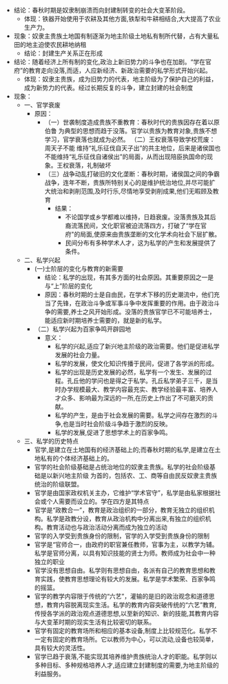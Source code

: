 - 结论：春秋时期是奴隶制崩溃而向封建制转变的社会大变革阶段。
	- 体现：铁器开始使用于农耕及其他方面,铁犁和牛耕相结合,大大提高了农业生产力。
- 现象：奴隶主贵族土地国有制逐渐为地主阶级土地私有制所代替，占有大量私田的地主迫使农民耕地纳租
	- 结论：封建生产关系正在形成
- 结论：随着经济上所有制的变化,政治上新旧势力的斗争也在加剧。“学在官府”的教育走向没落,而适，人应新经济、新政治需要的私学形式开始兴起。
	- 体现：奴隶主贵族，成为旧势力的代表，地主阶级为了保护自己的利益，成为新势力的代表。经过长期反复的斗争，建立封建的社会制度
- 现象：
	- 一、官学衰废
		- 原因：
			- （一）世袭制度造成贵族不重教育：春秋时代的贵族因存在着以原伯鲁
			  为典型的思想而趋于没落。官学以贵族为教育对象,贵族不想学习，官学衰落也就成为必然。
			  （二）王权衰落导致学校荒废：周天子不能
			  维持“礼乐征伐自天子出”的共主地位，后来是诸侯国也不能维持“礼乐征伐自诸侯出”的局面，从而出现陪臣执国命的现象。王权衰落，礼制破坏
			- （三）战争动乱打破旧的文化垄断：春秋时期，诸侯国之间的争霸战争，连年不断，贵族所特别关心的是维护统治地位,并尽可能扩大统治和剥削范围,及时行乐,尽情地享受剥削成果,他们无暇顾及教育
				- 结果：
					- 不论国学或乡学都难以维持，日趋衰废。没落贵族及其后裔流落民间，文化职官被迫流落四方，打破了“学在官府"的局面,使原来由贵族垄断的文化学术向社会下层扩散。
					- 民间分布有多种学术人才，这为私学的产生和发展提供了条件。
	- 二、私学兴起
		- (一)士阶层的变化与教育的新需要
			- 结论：私学的出现，有其多方面的社会原因。其重要原因之一是与“上”阶层的变化
			- 原因：春秋时期的士是自由民，在学术下移的历史潮流中，他们充当了先锋，在政治斗争或军事斗争中发挥重要的作用。由于政治斗争的需要,养士之风开始形成。没落的贵族官学已不可能培养士，能适应新时期培养士需要的，就是新的私学。
		- （二）私学兴起为百家争鸣开辟园地
			- 意义：
				- 私学的兴起,适应了新兴地主阶级的政治需要。他们是促进私学发展的社会力量。
				- 私学的发展，使文化知识传播于民间，促进了各学派的形成。
				- 私学的出现是历史发展的必然，私学有一个发生、发展的过程。孔丘他的学问也是得之于私学。孔丘私学弟子三千，是当时办学规模最大、教学内容最充实、教学经验最丰富、培养人才众多、影响最为深远的一所,在历史上作出了不可磨灭的贡献。
				- 私学的产生，是由于社会发展的需要。私学之间存在激烈的斗争,也是当时社会阶级斗争趋于激烈的反映。
				- 私学的发展,促进了思想学术上的百家争鸣。
	- 三、私学的历史特点
		- 官学,是建立在土地国有的经济基础上的;而春秋时期的私学,是建立在土地私有的个体经济基础上的。
		- 官学的社会阶级基础是占统治地位的奴隶主贵族。私学的社会阶级基础是以新兴地主阶级
		  为首的，包括农、工、商等自由民反奴隶主贵族统治的阶级联盟。
		- 官学是由国家政权机关主办，它维护“学术官守”，私学是由私家根据社会或个人需要而设立的。学在四方是其特点
		- 官学是“政教合一”，教育是政治组织的一部分，教育无独立的组织机构。私学是政教分设，教育从政治机构中分离出来,有独立的组织机构。教育活动也与政治活动分离而成为独立的活动
		- 官学的入学受到贵族身份的限制，官学的入学受到贵族身份的限制
		- 官学是“官师合一，由政府的职官兼任教师，官事为主，以教学为辅。私学是官师分离，以具有知识技能的贤士为师。教师成为社会中一种独立的职业
		- 官学没有思想自由。私学则有思想自由，各派有自己的教育思想和教育实践，使教育思想理论有较大的发展。私学是学术繁荣、百家争鸣的摇篮。
		- 官学的教学内容限于传统的“六艺”，灌输的是旧的政治观念和道德思想，教育内容脱离现实生活。私学的教育内容突破传统的“六艺”教育,传授各学派的政治观点道德思想,以至新的知识、新的技能,其教育内容与大变革时期的现实生活有比较密切的联系。
		- 官学有固定的教育场所和相应的基本设备,制度上比较规范化。私学不一定有固定的教育场所。它以教师为中心，可以流动,设备也较简单，具有较大的灵活性。
		- 官学已趋于衰落,不能实现其培养维护贵族统治人才的职能。私学则以多种目标、多种规格培养人才,适应建立封建制度的需要,为地主阶级的利益服务。